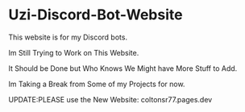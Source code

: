 # Uzi-Discord-Bot-Website

This website is for my Discord bots.

Im Still Trying to Work on This Website.

It Should be Done but Who Knows We Might have More Stuff to Add.

Im Taking a Break from Some of my Projects for now.

UPDATE:PLEASE use the New Website: coltonsr77.pages.dev
